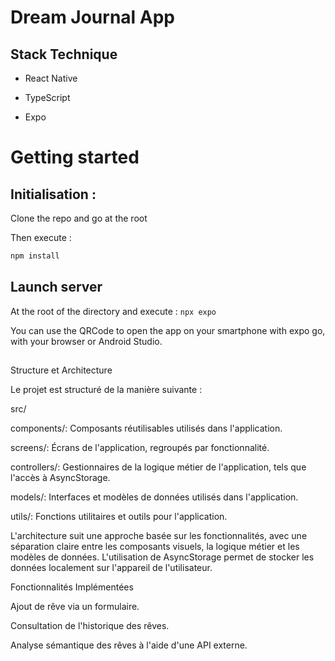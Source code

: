 # Dream Journal App



## Stack Technique

- React Native

- TypeScript

- Expo

  

# Getting started


## Initialisation :
Clone the repo and go at the root

Then execute :
  
```bash 
npm install 
``` 
## Launch server 

At the root of the directory and execute : ```npx expo ```

You can use the QRCode to open the app on your smartphone with expo go, with your browser or Android Studio.

 

##
Structure et Architecture

Le projet est structuré de la manière suivante :

  

src/

components/: Composants réutilisables utilisés dans l'application.

screens/: Écrans de l'application, regroupés par fonctionnalité.

controllers/: Gestionnaires de la logique métier de l'application, tels que l'accès à AsyncStorage.

models/: Interfaces et modèles de données utilisés dans l'application.

utils/: Fonctions utilitaires et outils pour l'application.

L'architecture suit une approche basée sur les fonctionnalités, avec une séparation claire entre les composants visuels, la logique métier et les modèles de données. L'utilisation de AsyncStorage permet de stocker les données localement sur l'appareil de l'utilisateur.

  

Fonctionnalités Implémentées

Ajout de rêve via un formulaire.

Consultation de l'historique des rêves.

Analyse sémantique des rêves à l'aide d'une API externe.